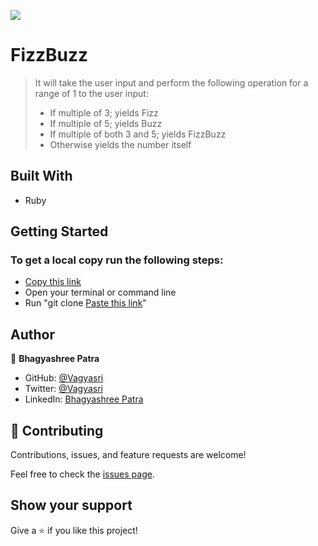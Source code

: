 ![](https://img.shields.io/badge/Microverse-blueviolet)

# FizzBuzz

> It will take the user input and perform the following operation for a range of 1 to the user input:
> - If multiple of 3; yields Fizz
> - If multiple of 5; yields Buzz
> - If multiple of both 3 and 5; yields FizzBuzz
> - Otherwise yields the number itself

## Built With

- Ruby


## Getting Started

### To get a local copy run the following steps:

- [Copy this link](https://github.com/Vagyasri/FizzBuzz.git)
- Open your terminal or command line
- Run "git clone [Paste this link](https://github.com/Vagyasri/FizzBuzz.git)"

## Author

👤 **Bhagyashree Patra**

- GitHub: [@Vagyasri](https://github.com/Vagyasri)
- Twitter: [@Vagyasri](https://twitter.com/Lucky86074644)
- LinkedIn: [Bhagyashree Patra](https://www.linkedin.com/in/bhagyashree-patra-029bb059/)

## 🤝 Contributing

Contributions, issues, and feature requests are welcome!

Feel free to check the [issues page](https://github.com/Vagyasri/FizzBuzz/issues).

## Show your support

Give a ⭐️ if you like this project!
